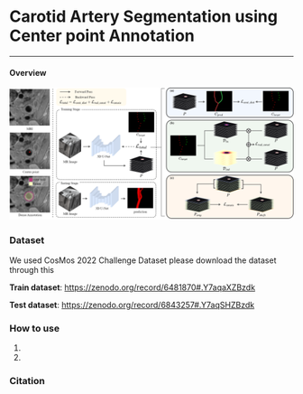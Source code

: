 # Carotid Artery Segmentation using Center point Annotation

------

#### Overview

![fig1](/img/fig1.png)



### Dataset

We used CosMos 2022 Challenge Dataset
please download the dataset through this

**Train dataset**: https://zenodo.org/record/6481870#.Y7aqaXZBzdk

**Test dataset**: https://zenodo.org/record/6843257#.Y7aqSHZBzdk



### How to use

1. 
2. 

### Citation